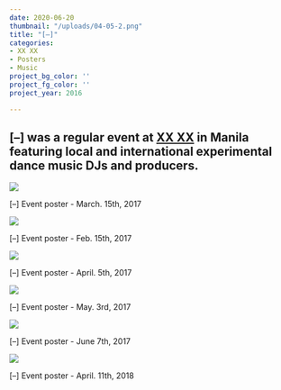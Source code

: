 ```yaml
---
date: 2020-06-20
thumbnail: "/uploads/04-05-2.png"
title: "[–]"
categories:
- XX XX
- Posters
- Music
project_bg_color: ''
project_fg_color: ''
project_year: 2016

---
```

## \[–\] was a regular event at [XX XX](20-20.asia "XX XX Manila") in Manila featuring local and international experimental dance music DJs and producers.

![](/uploads/03-15.png)

\[–\] Event poster - March. 15th, 2017

![](/uploads/02-15.png)

\[–\] Event poster - Feb. 15th, 2017

![](/uploads/04-05-2.png)

\[–\] Event poster - April. 5th, 2017

![](/uploads/05-03-2.png)

\[–\] Event poster - May. 3rd, 2017

![](/uploads/06-07.png)

\[–\] Event poster - June 7th, 2017

![](/uploads/180411_-_poster-1_180411_v3_story.jpg)

\[–\] Event poster - April. 11th, 2018